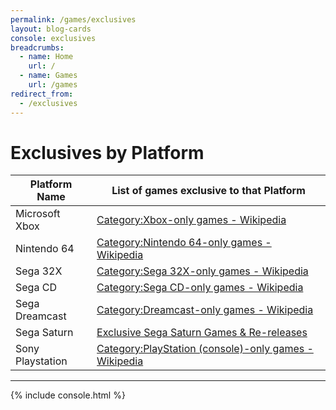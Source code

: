```yaml
---
permalink: /games/exclusives
layout: blog-cards
console: exclusives
breadcrumbs:
  - name: Home
    url: /
  - name: Games
    url: /games
redirect_from:
  - /exclusives
---
```

# Exclusives by Platform 

Platform Name | List of games exclusive to that Platform
---|---
Microsoft Xbox | [Category:Xbox-only games - Wikipedia](https://en.wikipedia.org/wiki/Category:Xbox-only_games)
Nintendo 64 | [Category:Nintendo 64-only games - Wikipedia](https://en.wikipedia.org/wiki/Category:Nintendo_64-only_games)
Sega 32X | [Category:Sega 32X-only games - Wikipedia](https://en.wikipedia.org/wiki/Category:Sega_32X-only_games)
Sega CD |[Category:Sega CD-only games - Wikipedia](https://en.wikipedia.org/wiki/Category:Sega_CD-only_games)
Sega Dreamcast | [Category:Dreamcast-only games - Wikipedia](https://en.wikipedia.org/wiki/Category:Dreamcast-only_games)
Sega Saturn | [Exclusive Sega Saturn Games & Re-releases](https://www.retroreversing.com/sega-saturn-exclusives/)
Sony Playstation | [Category:PlayStation (console)-only games - Wikipedia](https://en.wikipedia.org/wiki/Category:PlayStation_(console)-only_games)

---

<div>
{% include console.html %}
</div>
